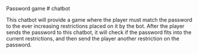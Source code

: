 Password game # chatbot

This chatbot will provide a game where the player must match the password to the ever increasing restrictions placed on it by the bot.
After the player sends the password to this chatbot, it will check if the password fits into the current restrictions, and then send the player another restriction on the password.
